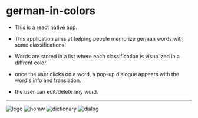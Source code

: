 # german-in-colors


* This is a react native app.

* This application aims at helping people memorize german words with some classifications. 

* Words are stored in a list where each classification is visualized in a diffrent color.

* once the user clicks on a word, a pop-up dialogue appears with the word's info and translation.

* the user can edit/delete any word.




*** 
![logo](https://github.com/darwesh96/german-in-colors/blob/master/ScreenShots/Screenshot_20191106-155908.png)
![homw](https://github.com/darwesh96/german-in-colors/blob/master/ScreenShots/Screenshot_20191106-155901.png)
![dictionary](https://github.com/darwesh96/german-in-colors/blob/master/ScreenShots/Screenshot_20191106-160431.png)
![dialog](https://github.com/darwesh96/german-in-colors/blob/master/ScreenShots/Screenshot_20191106-160440.png)
